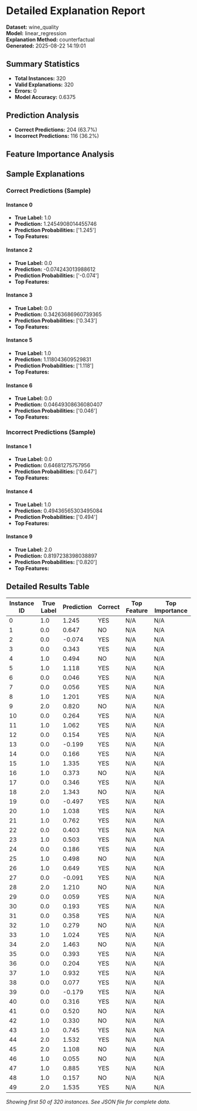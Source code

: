 # Detailed Explanation Report

**Dataset:** wine_quality  
**Model:** linear_regression  
**Explanation Method:** counterfactual  
**Generated:** 2025-08-22 14:19:01  

## Summary Statistics

- **Total Instances:** 320
- **Valid Explanations:** 320
- **Errors:** 0
- **Model Accuracy:** 0.6375

## Prediction Analysis

- **Correct Predictions:** 204 (63.7%)
- **Incorrect Predictions:** 116 (36.2%)

## Feature Importance Analysis

## Sample Explanations

### Correct Predictions (Sample)

#### Instance 0

- **True Label:** 1.0
- **Prediction:** 1.2454908014455746
- **Prediction Probabilities:** ['1.245']
- **Top Features:**

#### Instance 2

- **True Label:** 0.0
- **Prediction:** -0.074243013988612
- **Prediction Probabilities:** ['-0.074']
- **Top Features:**

#### Instance 3

- **True Label:** 0.0
- **Prediction:** 0.34263686960739365
- **Prediction Probabilities:** ['0.343']
- **Top Features:**

#### Instance 5

- **True Label:** 1.0
- **Prediction:** 1.118043609529831
- **Prediction Probabilities:** ['1.118']
- **Top Features:**

#### Instance 6

- **True Label:** 0.0
- **Prediction:** 0.04649308636080407
- **Prediction Probabilities:** ['0.046']
- **Top Features:**

### Incorrect Predictions (Sample)

#### Instance 1

- **True Label:** 0.0
- **Prediction:** 0.64681275757956
- **Prediction Probabilities:** ['0.647']
- **Top Features:**

#### Instance 4

- **True Label:** 1.0
- **Prediction:** 0.49436565303495084
- **Prediction Probabilities:** ['0.494']
- **Top Features:**

#### Instance 9

- **True Label:** 2.0
- **Prediction:** 0.8197238398038897
- **Prediction Probabilities:** ['0.820']
- **Top Features:**

## Detailed Results Table

| Instance ID | True Label | Prediction | Correct | Top Feature | Top Importance |
|-------------|------------|------------|---------|-------------|----------------|
| 0 | 1.0 | 1.245 | YES | N/A | N/A |
| 1 | 0.0 | 0.647 | NO | N/A | N/A |
| 2 | 0.0 | -0.074 | YES | N/A | N/A |
| 3 | 0.0 | 0.343 | YES | N/A | N/A |
| 4 | 1.0 | 0.494 | NO | N/A | N/A |
| 5 | 1.0 | 1.118 | YES | N/A | N/A |
| 6 | 0.0 | 0.046 | YES | N/A | N/A |
| 7 | 0.0 | 0.056 | YES | N/A | N/A |
| 8 | 1.0 | 1.201 | YES | N/A | N/A |
| 9 | 2.0 | 0.820 | NO | N/A | N/A |
| 10 | 0.0 | 0.264 | YES | N/A | N/A |
| 11 | 1.0 | 1.062 | YES | N/A | N/A |
| 12 | 0.0 | 0.154 | YES | N/A | N/A |
| 13 | 0.0 | -0.199 | YES | N/A | N/A |
| 14 | 0.0 | 0.166 | YES | N/A | N/A |
| 15 | 1.0 | 1.335 | YES | N/A | N/A |
| 16 | 1.0 | 0.373 | NO | N/A | N/A |
| 17 | 0.0 | 0.346 | YES | N/A | N/A |
| 18 | 2.0 | 1.343 | NO | N/A | N/A |
| 19 | 0.0 | -0.497 | YES | N/A | N/A |
| 20 | 1.0 | 1.038 | YES | N/A | N/A |
| 21 | 1.0 | 0.762 | YES | N/A | N/A |
| 22 | 0.0 | 0.403 | YES | N/A | N/A |
| 23 | 1.0 | 0.503 | YES | N/A | N/A |
| 24 | 0.0 | 0.186 | YES | N/A | N/A |
| 25 | 1.0 | 0.498 | NO | N/A | N/A |
| 26 | 1.0 | 0.649 | YES | N/A | N/A |
| 27 | 0.0 | -0.091 | YES | N/A | N/A |
| 28 | 2.0 | 1.210 | NO | N/A | N/A |
| 29 | 0.0 | 0.059 | YES | N/A | N/A |
| 30 | 0.0 | 0.193 | YES | N/A | N/A |
| 31 | 0.0 | 0.358 | YES | N/A | N/A |
| 32 | 1.0 | 0.279 | NO | N/A | N/A |
| 33 | 1.0 | 1.024 | YES | N/A | N/A |
| 34 | 2.0 | 1.463 | NO | N/A | N/A |
| 35 | 0.0 | 0.393 | YES | N/A | N/A |
| 36 | 0.0 | 0.204 | YES | N/A | N/A |
| 37 | 1.0 | 0.932 | YES | N/A | N/A |
| 38 | 0.0 | 0.077 | YES | N/A | N/A |
| 39 | 0.0 | -0.179 | YES | N/A | N/A |
| 40 | 0.0 | 0.316 | YES | N/A | N/A |
| 41 | 0.0 | 0.520 | NO | N/A | N/A |
| 42 | 1.0 | 0.330 | NO | N/A | N/A |
| 43 | 1.0 | 0.745 | YES | N/A | N/A |
| 44 | 2.0 | 1.532 | YES | N/A | N/A |
| 45 | 2.0 | 1.108 | NO | N/A | N/A |
| 46 | 1.0 | 0.055 | NO | N/A | N/A |
| 47 | 1.0 | 0.885 | YES | N/A | N/A |
| 48 | 1.0 | 0.157 | NO | N/A | N/A |
| 49 | 2.0 | 1.535 | YES | N/A | N/A |

*Showing first 50 of 320 instances. See JSON file for complete data.*
